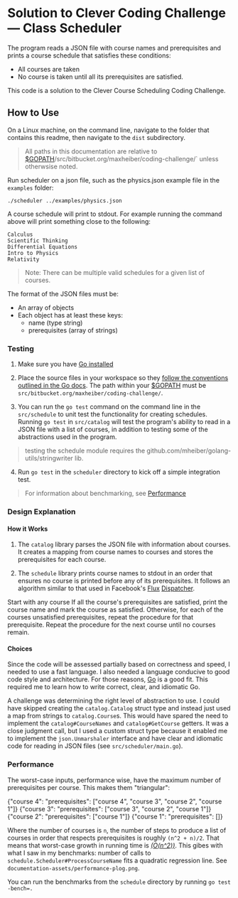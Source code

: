 # Solution to Clever Coding Challenge — Class Scheduler #

The program reads a JSON file with course names and prerequisites and prints a course schedule that satisfies these conditions:

- All courses are taken
- No course is taken until all its prerequisites are satisfied.

This code is a solution to the Clever Course Scheduling Coding Challenge.

## How to Use ##

On a Linux machine, on the command line, navigate to the folder that contains this readme, then navigate to the `dist` subdirectory.

> All paths in this documentation are relative to  [$GOPATH](https://golang.org/doc/code.html#Workspaces)/src/bitbucket.org/maxheiber/coding-challenge/` unless otherwsise noted.

Run scheduler on a json file, such as the physics.json example file in the `examples` folder:

`./scheduler ../examples/physics.json` 


A course schedule will print to stdout. For example running the command above will print something close to the following:

```
Calculus
Scientific Thinking
Differential Equations
Intro to Physics
Relativity
```

> Note: There can be multiple valid schedules for a given list of courses.

The format of the JSON files must be:


- An array of objects
- Each object has at least these keys: 
    - name (type string) 
    - prerequisites (array of strings)


### Testing ###

1. Make sure you have [Go installed](https://golang.org/doc/install)

2. Place the source files in your workspace so they [follow the conventions outlined in the Go docs](https://golang.org/doc/code.html#Workspaces). The path within your [$GOPATH](https://golang.org/doc/code.html#Workspaces) must be `src/bitbucket.org/maxheiber/coding-challenge/`.

3. You can run the `go test` command on the command line in the `src/schedule` to unit test the functionality for creating schedules. Running `go test` in `src/catalog` will test the program's ability to read in a JSON file with a list of courses, in addition to testing some of the abstractions used in the program. 

> testing the schedule module requires the github.com/mheiber/golang-utils/stringwriter lib.

4. Run `go test` in the `scheduler` directory to kick off a simple integration test.


> For information about benchmarking, see [Performance]("#performance")


### Design Explanation ###

#### How it Works ###

1. The `catalog` library parses the JSON file with information about courses. It creates a mapping from course names to courses and stores the prerequisites for each course.

2. The `schedule` library prints course names to stdout in an order that ensures no course is printed before any of its prerequisites. It follows an algorithm similar to that used in Facebook's [Flux](http://facebook.github.io/flux/) [Dispatcher](https://github.com/facebook/flux/blob/master/src/Dispatcher.js#L22). 

Start with any course
If all the course's prerequisites are satisfied, print the course name and mark the course as satisfied.
Otherwise, for each of the courses unsatisfied prerequisites, repeat the procedure for that prerequisite.
Repeat the procedure for the next course until no courses remain.

#### Choices ###

Since the code will be assessed partially based on correctness and speed, I needed to use a fast language. I also needed a language conducive to good code style and architecture. For those reasons, [Go](golang.org) is a good fit. This required me to learn how to write correct, clear, and idiomatic Go.

A challenge was determining the right level of abstraction to use. I could have skipped creating the `catalog.Catalog` struct type and instead just used a map from strings to `catalog.Course`s. This would have spared the need to implement the `catalog#CourseNames` and `catalog#GetCourse` getters. It was a close judgment call, but I used a custom struct type because it enabled me to implement the `json.Unmarshaler` interface and have clear and idiomatic code for reading in JSON files (see `src/scheduler/main.go`).

<a name="performance"></a>
### Performance ###

The worst-case inputs, performance wise, have the maximum number of prerequisites per course. This makes them "triangular":

{"course 4": "prerequisites": ["course 4", "course 3", "course 2", "course 1"]} 
{"course 3": "prerequisites": ["course 3", "course 2", "course 1"]}
{"course 2": "prerequisites": ["course 1"]}
{"course 1": "prerequisites": []}


Where the number of courses is `n`, the number of steps to produce a list of courses in order that respects prerequisites is roughly `(n^2 + n)/2`. That means that worst-case growth in running time is [*(O(n^2))*](http://en.wikipedia.org/wiki/Triangular_number). This gibes with what I saw in my benchmarks: number of calls to `schedule.Scheduler#ProcessCourseName` fits a quadratic regression line. See `documentation-assets/performance-plog.png`.

You can run the benchmarks from the `schedule` directory by running `go test -bench=.`


